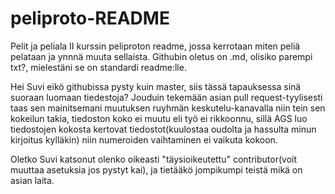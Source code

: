 peliproto-README
=========

Pelit ja peliala II kurssin peliproton readme, jossa kerrotaan miten peliä pelataan ja ynnnä muuta sellaista.
Githubin oletus on .md, olisiko parempi txt?, mielestäni se on standardi readme:lle.


Hei Suvi eikö githubissa pysty kuin master, siis tässä tapauksessa sinä suoraan luomaan tiedestoja?
Jouduin tekemään asian pull request-tyylisesti taas sen mainitsemani muutuksen ruyhmän keskutelu-kanavalla niin tein sen kokeilun takia, tiedoston koko ei muutu eli työ ei rikkoonnu, sillä AGS luo tiedostojen kokosta kertovat tiedostot(kuulostaa oudolta ja hassulta minun kirjoitus kylläkin) niin numeroiden vaihtaminen ei vaikuta kokoon.

Oletko Suvi katsonut olenko oikeasti "täysioikeutettu" contributor(voit muuttaa asetuksia jos pystyt kai), ja tietääkö jompikumpi teistä mikä on asian laita.

